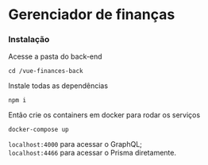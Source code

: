 # Gerenciador de finanças

### Instalação
Acesse a pasta do back-end
```
cd /vue-finances-back
```

Instale todas as dependências
```
npm i
```

Então crie os containers em docker para rodar os serviços
```
docker-compose up
```

`localhost:4000` para acessar o GraphQL;<br/>
`localhost:4466` para acessar o Prisma diretamente.
